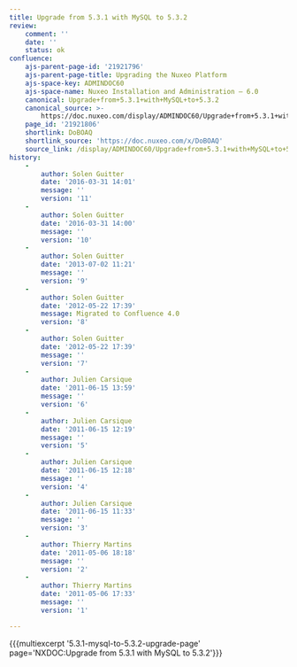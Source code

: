 ```yaml
---
title: Upgrade from 5.3.1 with MySQL to 5.3.2
review:
    comment: ''
    date: ''
    status: ok
confluence:
    ajs-parent-page-id: '21921796'
    ajs-parent-page-title: Upgrading the Nuxeo Platform
    ajs-space-key: ADMINDOC60
    ajs-space-name: Nuxeo Installation and Administration — 6.0
    canonical: Upgrade+from+5.3.1+with+MySQL+to+5.3.2
    canonical_source: >-
        https://doc.nuxeo.com/display/ADMINDOC60/Upgrade+from+5.3.1+with+MySQL+to+5.3.2
    page_id: '21921806'
    shortlink: DoBOAQ
    shortlink_source: 'https://doc.nuxeo.com/x/DoBOAQ'
    source_link: /display/ADMINDOC60/Upgrade+from+5.3.1+with+MySQL+to+5.3.2
history:
    - 
        author: Solen Guitter
        date: '2016-03-31 14:01'
        message: ''
        version: '11'
    - 
        author: Solen Guitter
        date: '2016-03-31 14:00'
        message: ''
        version: '10'
    - 
        author: Solen Guitter
        date: '2013-07-02 11:21'
        message: ''
        version: '9'
    - 
        author: Solen Guitter
        date: '2012-05-22 17:39'
        message: Migrated to Confluence 4.0
        version: '8'
    - 
        author: Solen Guitter
        date: '2012-05-22 17:39'
        message: ''
        version: '7'
    - 
        author: Julien Carsique
        date: '2011-06-15 13:59'
        message: ''
        version: '6'
    - 
        author: Julien Carsique
        date: '2011-06-15 12:19'
        message: ''
        version: '5'
    - 
        author: Julien Carsique
        date: '2011-06-15 12:18'
        message: ''
        version: '4'
    - 
        author: Julien Carsique
        date: '2011-06-15 11:33'
        message: ''
        version: '3'
    - 
        author: Thierry Martins
        date: '2011-05-06 18:18'
        message: ''
        version: '2'
    - 
        author: Thierry Martins
        date: '2011-05-06 17:33'
        message: ''
        version: '1'

---
```

{{{multiexcerpt '5.3.1-mysql-to-5.3.2-upgrade-page' page='NXDOC:Upgrade from 5.3.1 with MySQL to 5.3.2'}}}

&nbsp;